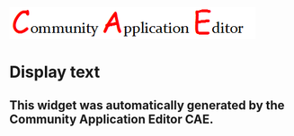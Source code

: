 ![CAE](https://github.com/PhilCAEOrg/frontendComponent-205/blob/gh-pages/img/logo.png)  

Display text
===================


This widget was automatically generated by the Community Application Editor CAE.  
---------------
